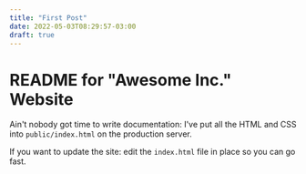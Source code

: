 ```yaml
---
title: "First Post"
date: 2022-05-03T08:29:57-03:00
draft: true
---
```


# README for "Awesome Inc." Website

   Ain't nobody got time to write documentation: I've put all the HTML and CSS into `public/index.html` on the production server.

   If you want to update the site: edit the `index.html` file in place so you can go fast.
   
   

